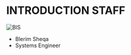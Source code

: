 <!SLIDE noprint smbullets>

# INTRODUCTION STAFF
<img id="staff" src="/image/global/_images/netways/staff/BlS.jpg" alt="BlS">

* Blerim Sheqa
 * Systems Engineer
